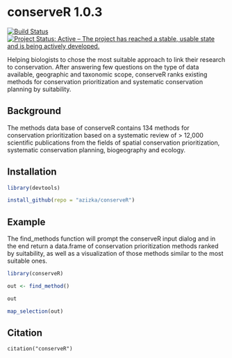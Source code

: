 # conserveR 1.0.3

<!-- badges: start -->
[![Build Status](https://travis-ci.org/azizka/conserveR.svg?branch=master)](https://travis-ci.org/azizka/conserveR)
[![Project Status: Active – The project has reached a stable, usable state and is being actively developed.](https://www.repostatus.org/badges/latest/active.svg)](https://www.repostatus.org/#active)
<!-- badges: end -->

Helping biologists to chose the most suitable approach to link their research to conservation. After answering few questions on the type of data available, geographic and taxonomic scope, conserveR ranks existing methods for conservation prioritization and systematic conservation planning by suitability.

## Background
The methods data base of conserveR contains 134 methods for conservation prioritization based on a systematic review of > 12,000 scientific publications from the fields of spatial conservation prioritization, systematic conservation planning, biogeography and ecology.

## Installation

``` r
library(devtools)

install_github(repo = "azizka/conserveR")
```

## Example
The find_methods function will prompt the conserveR input dialog and in the end return a data.frame of conservation prioritization methods ranked by suitability, as well as a visualization of those methods similar to the most suitable ones. 

``` r
library(conserveR)

out <- find_method()

out

map_selection(out)

```

## Citation

```
citation("conserveR")
```

